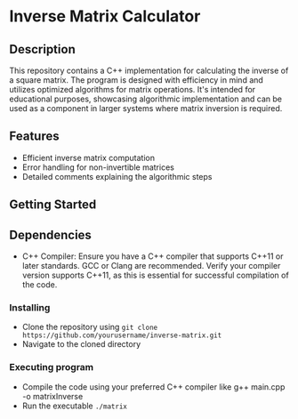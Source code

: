 # Inverse Matrix Calculator

## Description
This repository contains a C++ implementation for calculating the inverse of a square matrix. The program is designed with efficiency in mind and utilizes optimized algorithms for matrix operations. It's intended for educational purposes, showcasing algorithmic implementation and can be used as a component in larger systems where matrix inversion is required.

## Features
- Efficient inverse matrix computation
- Error handling for non-invertible matrices
- Detailed comments explaining the algorithmic steps

## Getting Started

## Dependencies
- C++ Compiler: Ensure you have a C++ compiler that supports C++11 or later standards. GCC or Clang are recommended. Verify your compiler version supports C++11, as this is essential for successful compilation of the code.



### Installing
- Clone the repository using `git clone https://github.com/yourusername/inverse-matrix.git`
- Navigate to the cloned directory

### Executing program
- Compile the code using your preferred C++ compiler like g++ main.cpp -o matrixInverse
- Run the executable `./matrix`
